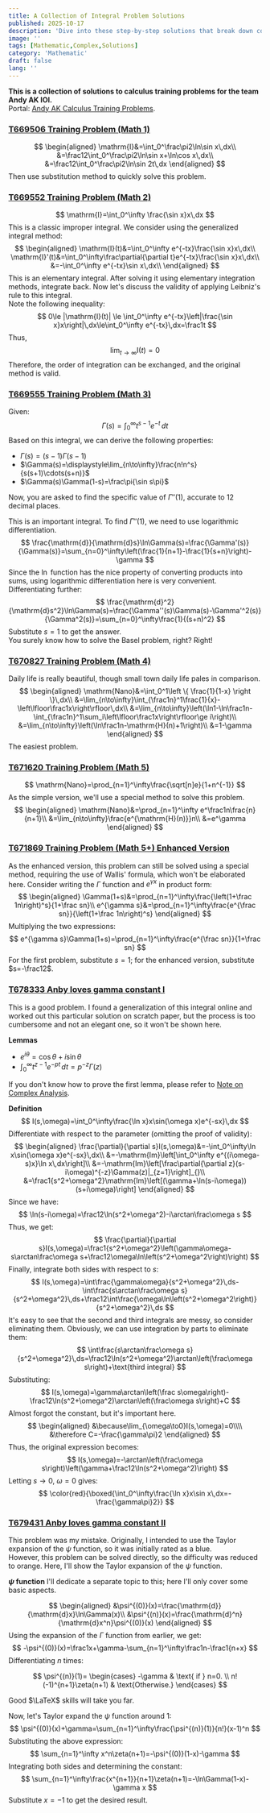 ```yaml
---
title: A Collection of Integral Problem Solutions
published: 2025-10-17
description: 'Dive into these step-by-step solutions that break down complex problems into manageable steps. Learn essential techniques and tricks to master integration and boost your calculus skills!'
image: ''
tags: [Mathematic,Complex,Solutions]
category: 'Mathematic'
draft: false 
lang: ''
---
```

**This is a collection of solutions to calculus training problems for the team Andy AK IOI.**  
Portal: [Andy AK Calculus Training Problems](https://www.luogu.com.cn/training/855627).

### [T669506 Training Problem (Math 1)](https://www.luogu.com.cn/problem/T669506)
$$
\begin{aligned}
\mathrm{I}&=\int_0^\frac\pi2\ln\sin x\,dx\\
&=\frac12\int_0^\frac\pi2\ln\sin x+\ln\cos x\,dx\\
&=\frac12\int_0^\frac\pi2\ln\sin 2t\,dx
\end{aligned}
$$
Then use substitution method to quickly solve this problem.

### [T669552 Training Problem (Math 2)](https://www.luogu.com.cn/problem/T669552)
$$
\mathrm{I}=\int_0^\infty \frac{\sin x}x\,dx
$$
This is a classic improper integral. We consider using the generalized integral method:
$$
\begin{aligned}
\mathrm{I}(t)&=\int_0^\infty e^{-tx}\frac{\sin x}x\,dx\\
\mathrm{I}'(t)&=\int_0^\infty\frac\partial{\partial  t}e^{-tx}\frac{\sin x}x\,dx\\
&=-\int_0^\infty e^{-tx}\sin x\,dx\\
\end{aligned}
$$
This is an elementary integral. After solving it using elementary integration methods, integrate back. Now let's discuss the validity of applying Leibniz's rule to this integral.  
Note the following inequality:
$$
0\le |\mathrm{I}(t)| \le \int_0^\infty e^{-tx}\left|\frac{\sin x}x\right|\,dx\le\int_0^\infty e^{-tx}\,dx=\frac1t
$$
Thus,
$$
\lim_{t\to\infty}\mathrm{I}(t)=0
$$
Therefore, the order of integration can be exchanged, and the original method is valid.

### [T669555 Training Problem (Math 3)](https://www.luogu.com.cn/problem/T669555)
Given:
$$
\Gamma(s)=\int_0^\infty t^{s-1}e^{-t}\,dt
$$
Based on this integral, we can derive the following properties:
- $\Gamma(s)=(s-1)\Gamma(s-1)$
- $\Gamma(s)=\displaystyle\lim_{n\to\infty}\frac{n!n^s}{s(s+1)\cdots(s+n)}$
- $\Gamma(s)\Gamma(1-s)=\frac\pi{\sin s\pi}$

Now, you are asked to find the specific value of $\Gamma''(1)$, accurate to 12 decimal places.  

This is an important integral. To find $\Gamma''(1)$, we need to use logarithmic differentiation.
$$
\frac{\mathrm{d}}{\mathrm{d}s}\ln\Gamma(s)=\frac{\Gamma'(s)}{\Gamma(s)}=\sum_{n=0}^\infty\left(\frac{1}{n+1}-\frac{1}{s+n}\right)-\gamma
$$
Since the $\ln$ function has the nice property of converting products into sums, using logarithmic differentiation here is very convenient.  
Differentiating further:
$$
\frac{\mathrm{d}^2}{\mathrm{d}s^2}\ln\Gamma(s)=\frac{\Gamma''(s)\Gamma(s)-\Gamma'^2(s)}{\Gamma^2(s)}=\sum_{n=0}^\infty\frac{1}{(s+n)^2}
$$
Substitute $s=1$ to get the answer.  
You surely know how to solve the Basel problem, right? Right!

### [T670827 Training Problem (Math 4)](https://www.luogu.com.cn/problem/T670827)
Daily life is really beautiful, though small town daily life pales in comparison.
$$
\begin{aligned}
\mathrm{Nano}&=\int_0^1\left \{ \frac{1}{1-x} \right \}\,dx\\
&=\lim_{n\to\infty}\int_{\frac1n}^1\frac{1}{x}-\left\lfloor\frac1x\right\rfloor\,dx\\
&=\lim_{n\to\infty}\left(\ln1-\ln\frac1n-\int_{\frac1n}^1\sum_i\left\lfloor\frac1x\right\rfloor\ge i\right)\\
&=\lim_{n\to\infty}\left(\ln\frac1n-\mathrm{H}(n)+1\right)\\
&=1-\gamma
\end{aligned}
$$
The easiest problem.

### [T671620 Training Problem (Math 5)](https://www.luogu.com.cn/problem/T671620)
$$
\mathrm{Nano}=\prod_{n=1}^\infty\frac{\sqrt[n]e}{1+n^{-1}}
$$
As the simple version, we'll use a special method to solve this problem.
$$
\begin{aligned}
\mathrm{Nano}&=\prod_{n=1}^\infty e^\frac1n\frac{n}{n+1}\\
&=\lim_{n\to\infty}\frac{e^{\mathrm{H}(n)}}n\\
&=e^\gamma
\end{aligned}
$$

### [T671869 Training Problem (Math 5+) Enhanced Version](https://www.luogu.com.cn/problem/T671869)
As the enhanced version, this problem can still be solved using a special method, requiring the use of Wallis' formula, which won't be elaborated here.
Consider writing the $\Gamma$ function and $e^{\gamma x}$ in product form:
$$
\begin{aligned}
\Gamma(1+s)&=\prod_{n=1}^\infty\frac{\left(1+\frac 1n\right)^s}{1+\frac sn}\\
e^{\gamma s}&=\prod_{n=1}^\infty\frac{e^{\frac sn}}{\left(1+\frac 1n\right)^s}
\end{aligned}
$$
Multiplying the two expressions:
$$
e^{\gamma s}\Gamma(1+s)=\prod_{n=1}^\infty\frac{e^{\frac sn}}{1+\frac sn}
$$
For the first problem, substitute $s=1$; for the enhanced version, substitute $s=-\frac12$.

### [T678333 Anby loves gamma constant I](https://www.luogu.com.cn/problem/T678333)
This is a good problem. I found a generalization of this integral online and worked out this particular solution on scratch paper, but the process is too cumbersome and not an elegant one, so it won't be shown here.

**Lemmas**
- $e^{i\theta}=\cos\theta+i\sin\theta$
- $\displaystyle\int_0^\infty t^{z-1}e^{-pt}\,dt=p^{-z}\Gamma(z)$

If you don't know how to prove the first lemma, please refer to [Note on Complex Analysis](https://peakyi.github.io/posts/note/).

**Definition**
$$
I(s,\omega)=\int_0^\infty\frac{\ln x}x\sin(\omega x)e^{-sx}\,dx
$$
Differentiate with respect to the parameter (omitting the proof of validity):
$$
\begin{aligned}
\frac{\partial}{\partial s}I(s,\omega)&=-\int_0^\infty\ln x\sin(\omega x)e^{-sx}\,dx\\
&=-\mathrm{Im}\left[\int_0^\infty e^{(i\omega-s)x}\ln x\,dx\right]\\
&=-\mathrm{Im}\left[\frac\partial{\partial z}(s-i\omega)^{-z}\Gamma(z)|_{z=1}\right]_{}\\
&=\frac1{s^2+\omega^2}\mathrm{Im}\left[(\gamma+\ln(s-i\omega))(s+i\omega)\right]
\end{aligned}
$$
Since we have:
$$
\ln(s-i\omega)=\frac12\ln(s^2+\omega^2)-i\arctan\frac\omega s
$$
Thus, we get:
$$
\frac{\partial}{\partial s}I(s,\omega)=\frac1{s^2+\omega^2}\left(\gamma\omega-s\arctan\frac\omega s+\frac12\omega\ln\left(s^2+\omega^2\right)\right)
$$
Finally, integrate both sides with respect to $s$:
$$
I(s,\omega)=\int\frac{\gamma\omega}{s^2+\omega^2}\,ds-\int\frac{s\arctan\frac\omega s}{s^2+\omega^2}\,ds+\frac12\int\frac{\omega\ln\left(s^2+\omega^2\right)}{s^2+\omega^2}\,ds
$$
It's easy to see that the second and third integrals are messy, so consider eliminating them. Obviously, we can use integration by parts to eliminate them:
$$
\int\frac{s\arctan\frac\omega s}{s^2+\omega^2}\,ds=\frac12\ln(s^2+\omega^2)\arctan\left(\frac\omega s\right)+\text{third integral}
$$
Substituting:
$$
I(s,\omega)=\gamma\arctan\left(\frac s\omega\right)-\frac12\ln(s^2+\omega^2)\arctan\left(\frac\omega s\right)+C
$$
Almost forgot the constant, but it's important here.
$$
\begin{aligned}
&\because\lim_{\omega\to0}I(s,\omega)=0\\\\
&\therefore C=-\frac{\gamma\pi}2
\end{aligned}
$$
Thus, the original expression becomes:
$$
I(s,\omega)=-\arctan\left(\frac\omega s\right)\left(\gamma+\frac12\ln(s^2+\omega^2)\right)
$$
Letting $s\to 0$, $\omega=0$ gives:
$$
\color{red}{\boxed{\int_0^\infty\frac{\ln x}x\sin x\,dx=-\frac{\gamma\pi}2}}
$$

### [T679431 Anby loves gamma constant II](https://www.luogu.com.cn/problem/T679431)
This problem was my mistake. Originally, I intended to use the Taylor expansion of the $\psi$ function, so it was initially rated as a blue.  
However, this problem can be solved directly, so the difficulty was reduced to orange. Here, I'll show the Taylor expansion of the $\psi$ function.

**$\psi$ function**
I'll dedicate a separate topic to this; here I'll only cover some basic aspects.

$$
\begin{aligned}
&\psi^{(0)}(x)=\frac{\mathrm{d}}{\mathrm{d}x}\ln\Gamma(x)\\
&\psi^{(n)}(x)=\frac{\mathrm{d}^n}{\mathrm{d}x^n}\psi^{(0)}(x)
\end{aligned}
$$
Using the expansion of the $\Gamma$ function from earlier, we get:
$$
-\psi^{(0)}(x)=\frac1x+\gamma-\sum_{n=1}^\infty\frac1n-\frac1{n+x}
$$
Differentiating $n$ times:

$$
\psi^{(n)}(1)=
\begin{cases}
 -\gamma & \text{ if } n=0. \\
 n!(-1)^{n+1}\zeta(n+1) & \text{Otherwise.}
\end{cases}
$$

Good $\LaTeX$ skills will take you far.

Now, let's Taylor expand the $\psi$ function around $1$:
$$
\psi^{(0)}(x)+\gamma=\sum_{n=1}^\infty\frac{\psi^{(n)}(1)}{n!}(x-1)^n
$$
Substituting the above expression:
$$
\sum_{n=1}^\infty x^n\zeta(n+1)=-\psi^{(0)}(1-x)-\gamma
$$
Integrating both sides and determining the constant:
$$
\sum_{n=1}^\infty\frac{x^{n+1}}{n+1}\zeta(n+1)=-\ln\Gamma(1-x)-\gamma x
$$
Substitute $x=-1$ to get the desired result.
